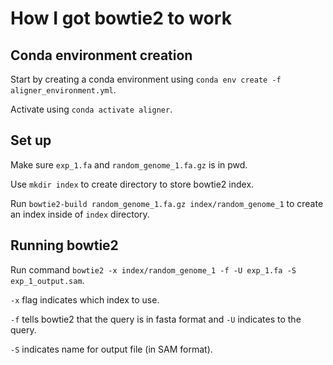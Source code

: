 # How I got bowtie2 to work

## Conda environment creation
Start by creating a conda environment using `conda env create -f aligner_environment.yml`.

Activate using `conda activate aligner`.

## Set up
Make sure `exp_1.fa` and `random_genome_1.fa.gz` is in pwd.

Use `mkdir index` to create directory to store bowtie2 index.

Run `bowtie2-build random_genome_1.fa.gz index/random_genome_1` to create an index inside of `index` directory.

## Running bowtie2
Run command `bowtie2 -x index/random_genome_1 -f -U exp_1.fa -S exp_1_output.sam`.

`-x` flag indicates which index to use.

`-f` tells bowtie2 that the query is in fasta format and `-U` indicates to the query.

`-S` indicates name for output file (in SAM format).